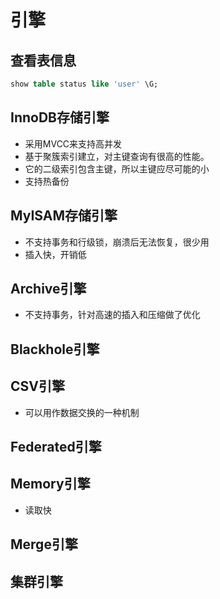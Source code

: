 # 引擎

## 查看表信息
   ``` sql
   show table status like 'user' \G;
   ``` 
## InnoDB存储引擎
- 采用MVCC来支持高并发
- 基于聚簇索引建立，对主键查询有很高的性能。
- 它的二级索引包含主键，所以主键应尽可能的小
- 支持热备份

## MyISAM存储引擎
- 不支持事务和行级锁，崩溃后无法恢复，很少用
-  插入快，开销低
  
## Archive引擎
- 不支持事务，针对高速的插入和压缩做了优化

## Blackhole引擎
## CSV引擎
- 可以用作数据交换的一种机制
## Federated引擎
## Memory引擎
- 读取快

## Merge引擎
## 集群引擎